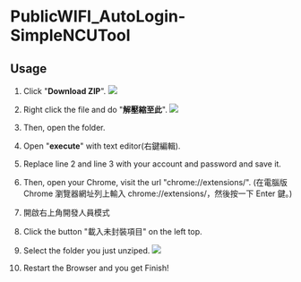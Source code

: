 # PublicWIFI_AutoLogin-SimpleNCUTool
## Usage
1. Click "**Download ZIP**".
![](https://i.imgur.com/Qvzws9m.png)

2. Right click the file and do "**解壓縮至此**". ![](https://i.imgur.com/zsITqzT.png)
3. Then, open the folder.
4. Open "**execute**" with text editor(右鍵編輯).
5. Replace line 2 and line 3 with your account and password and save it.
3. Then, open your Chrome, visit the url "chrome://extensions/". (在電腦版 Chrome 瀏覽器網址列上輸入 chrome://extensions/，然後按一下 Enter 鍵。)
4. 開啟右上角開發人員模式
5. Click the button "載入未封裝項目" on the left top.
6. Select the folder you just unziped. ![](https://i.imgur.com/IhYT5Wa.png)
7. Restart the Browser and you get Finish!
